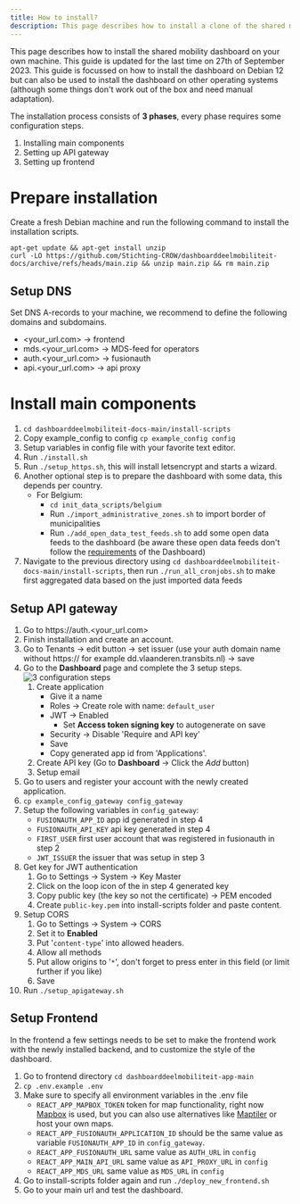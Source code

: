 ```yaml
---
title: How to install?
description: This page describes how to install a clone of the shared mobility dashboard on your own machine.
---
```


This page describes how to install the shared mobility dashboard on your own machine. This guide is updated for the last time on 27th of September 2023. This guide is focussed on how to install the dashboard on Debian 12 but can also be used to install the dashboard on other operating systems (although some things don't work out of the box and need manual adaptation).

The installation process consists of **3 phases**, every phase requires some configuration steps.
1. Installing main components
2. Setting up API gateway
3. Setting up frontend

# Prepare installation

Create a fresh Debian machine and run the following command to install the installation scripts. 

```
apt-get update && apt-get install unzip
curl -LO https://github.com/Stichting-CROW/dashboarddeelmobiliteit-docs/archive/refs/heads/main.zip && unzip main.zip && rm main.zip
```

## Setup DNS

Set DNS A-records to your machine, we recommend to define the following domains and subdomains. 

* <your_url.com> -> frontend
* mds.<your_url.com> -> MDS-feed for operators
* auth.<your_url.com> -> fusionauth
* api.<your_url.com> -> api proxy

# Install main components

1. ```cd dashboarddeelmobiliteit-docs-main/install-scripts```
1. Copy example_config to config ```cp example_config config```
1. Setup variables in config file with your favorite text editor. 
1. Run ```./install.sh```
1. Run ```./setup_https.sh```, this will install letsencrypt and starts a wizard.
1. Another optional step is to prepare the dashboard with some data, this depends per country.
    * For Belgium:
        * ```cd init_data_scripts/belgium```
        * Run ```./import_administrative_zones.sh``` to import border of municipalities
        * Run ```./add_open_data_test_feeds.sh``` to add some open data feeds to the dashboard (be aware these open data feeds don't follow the [requirements](https://docs.crow.nl/deelfietsdashboard/hr-dataspec/) of the Dashboard)
1. Navigate to the previous directory using ```cd dashboarddeelmobiliteit-docs-main/install-scripts```, then run ```./run_all_cronjobs.sh``` to make first aggregated data based on the just imported data feeds

## Setup API gateway

1. Go to https://auth.<your_url.com>
1. Finish installation and create an account.
1. Go to Tenants -> edit button -> set issuer (use your auth domain name without https:// for example dd.vlaanderen.transbits.nl) -> save
1. Go to the **Dashboard** page and complete the 3 setup steps.
![3 configuration steps](https://dashboarddeelmobiliteit.ams3.digitaloceanspaces.com/images/complete_setup_fusionauth.png)
    1. Create application
        * Give it a name
        * Roles -> Create role with name: `default_user`
        * JWT -> Enabled
            * Set **Access token signing key** to autogenerate on save
        * Security -> Disable 'Require and API key'
        * Save
        * Copy generated app id from 'Applications'.
    1. Create API key (Go to **Dashboard** -> Click the _Add_ button)
    1. Setup email
1. Go to users and register your account with the newly created application.
1. ```cp example_config_gateway config_gateway```
1. Setup the following variables in `config_gateway`:
    * `FUSIONAUTH_APP_ID` app id generated in step 4
    * `FUSIONAUTH_API_KEY` api key generated in step 4
    * `FIRST_USER` first user account that was registered in fusionauth in step 2
    * `JWT_ISSUER` the issuer that was setup in step 3
1. Get key for JWT authentication
    1. Go to Settings -> System -> Key Master
    1. Click on the loop icon of the in step 4 generated key
    1. Copy public key (the key so not the certificate) -> PEM encoded
    1. Create `public-key.pem` into install-scripts folder and paste content.
1. Setup CORS
    1. Go to Settings -> System -> CORS 
    1. Set it to **Enabled**
    1. Put '`content-type`' into allowed headers. 
    1. Allow all methods
    1. Put allow origins to '`*`', don't forget to press enter in this field (or limit further if you like)
    1. Save
1. Run ```./setup_apigateway.sh```

## Setup Frontend

In the frontend a few settings needs to be set to make the frontend work with the newly installed backend, and to customize the style of the dashboard.

1. Go to frontend directory ```cd dashboarddeelmobiliteit-app-main```
1. ```cp .env.example .env```
1. Make sure to specify all environment variables in the .env file
    * `REACT_APP_MAPBOX_TOKEN` token for map functionality, right now [Mapbox](https://www.mapbox.com/) is used, but you can also use alternatives like [Maptiler](https://www.maptiler.com/) or host your own maps.
    * `REACT_APP_FUSIONAUTH_APPLICATION_ID` should be the same value as variable `FUSIONAUTH_APP_ID` in `config_gateway`.
    * `REACT_APP_FUSIONAUTH_URL` same value as `AUTH_URL`  in `config`
    * `REACT_APP_MAIN_API_URL` same value as `API_PROXY_URL` in `config`
    * `REACT_APP_MDS_URL` same value as `MDS_URL`  in `config`
1. Go to install-scripts folder again and run ```./deploy_new_frontend.sh```
1. Go to your main url and test the dashboard.
